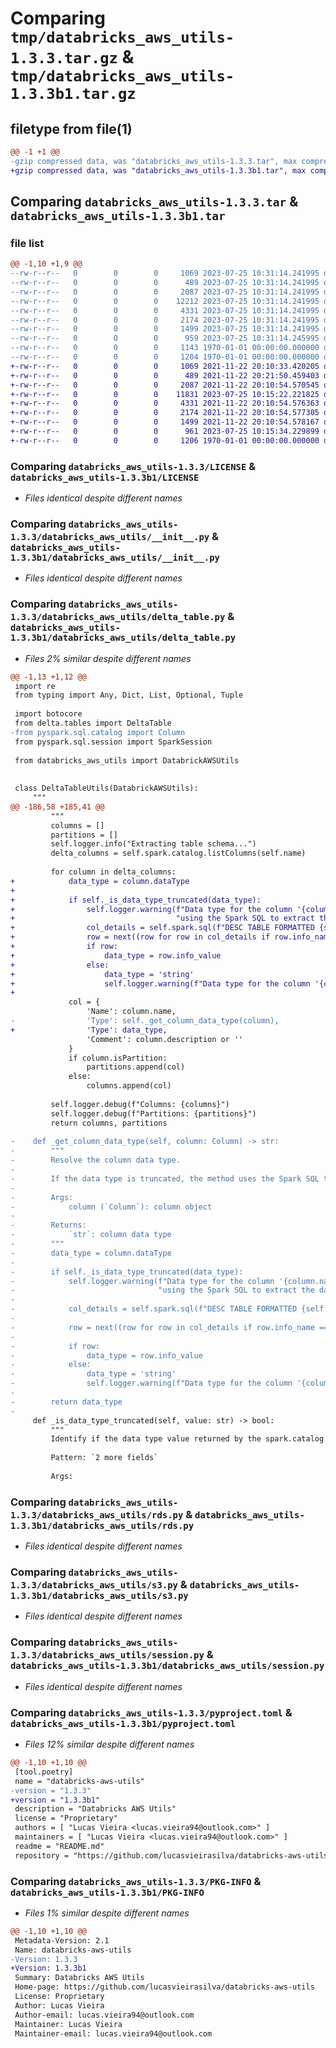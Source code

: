 # Comparing `tmp/databricks_aws_utils-1.3.3.tar.gz` & `tmp/databricks_aws_utils-1.3.3b1.tar.gz`

## filetype from file(1)

```diff
@@ -1 +1 @@
-gzip compressed data, was "databricks_aws_utils-1.3.3.tar", max compression
+gzip compressed data, was "databricks_aws_utils-1.3.3b1.tar", max compression
```

## Comparing `databricks_aws_utils-1.3.3.tar` & `databricks_aws_utils-1.3.3b1.tar`

### file list

```diff
@@ -1,10 +1,9 @@
--rw-r--r--   0        0        0     1069 2023-07-25 10:31:14.241995 databricks_aws_utils-1.3.3/LICENSE
--rw-r--r--   0        0        0      489 2023-07-25 10:31:14.241995 databricks_aws_utils-1.3.3/README.md
--rw-r--r--   0        0        0     2087 2023-07-25 10:31:14.241995 databricks_aws_utils-1.3.3/databricks_aws_utils/__init__.py
--rw-r--r--   0        0        0    12212 2023-07-25 10:31:14.241995 databricks_aws_utils-1.3.3/databricks_aws_utils/delta_table.py
--rw-r--r--   0        0        0     4331 2023-07-25 10:31:14.241995 databricks_aws_utils-1.3.3/databricks_aws_utils/rds.py
--rw-r--r--   0        0        0     2174 2023-07-25 10:31:14.241995 databricks_aws_utils-1.3.3/databricks_aws_utils/s3.py
--rw-r--r--   0        0        0     1499 2023-07-25 10:31:14.241995 databricks_aws_utils-1.3.3/databricks_aws_utils/session.py
--rw-r--r--   0        0        0      959 2023-07-25 10:31:14.245995 databricks_aws_utils-1.3.3/pyproject.toml
--rw-r--r--   0        0        0     1143 1970-01-01 00:00:00.000000 databricks_aws_utils-1.3.3/setup.py
--rw-r--r--   0        0        0     1204 1970-01-01 00:00:00.000000 databricks_aws_utils-1.3.3/PKG-INFO
+-rw-r--r--   0        0        0     1069 2021-11-22 20:10:33.420205 databricks_aws_utils-1.3.3b1/LICENSE
+-rw-r--r--   0        0        0      489 2021-11-22 20:21:50.459403 databricks_aws_utils-1.3.3b1/README.md
+-rw-r--r--   0        0        0     2087 2021-11-22 20:10:54.570545 databricks_aws_utils-1.3.3b1/databricks_aws_utils/__init__.py
+-rw-r--r--   0        0        0    11831 2023-07-25 10:15:22.221825 databricks_aws_utils-1.3.3b1/databricks_aws_utils/delta_table.py
+-rw-r--r--   0        0        0     4331 2021-11-22 20:10:54.576363 databricks_aws_utils-1.3.3b1/databricks_aws_utils/rds.py
+-rw-r--r--   0        0        0     2174 2021-11-22 20:10:54.577305 databricks_aws_utils-1.3.3b1/databricks_aws_utils/s3.py
+-rw-r--r--   0        0        0     1499 2021-11-22 20:10:54.578167 databricks_aws_utils-1.3.3b1/databricks_aws_utils/session.py
+-rw-r--r--   0        0        0      961 2023-07-25 10:15:34.229899 databricks_aws_utils-1.3.3b1/pyproject.toml
+-rw-r--r--   0        0        0     1206 1970-01-01 00:00:00.000000 databricks_aws_utils-1.3.3b1/PKG-INFO
```

### Comparing `databricks_aws_utils-1.3.3/LICENSE` & `databricks_aws_utils-1.3.3b1/LICENSE`

 * *Files identical despite different names*

### Comparing `databricks_aws_utils-1.3.3/databricks_aws_utils/__init__.py` & `databricks_aws_utils-1.3.3b1/databricks_aws_utils/__init__.py`

 * *Files identical despite different names*

### Comparing `databricks_aws_utils-1.3.3/databricks_aws_utils/delta_table.py` & `databricks_aws_utils-1.3.3b1/databricks_aws_utils/delta_table.py`

 * *Files 2% similar despite different names*

```diff
@@ -1,13 +1,12 @@
 import re
 from typing import Any, Dict, List, Optional, Tuple
 
 import botocore
 from delta.tables import DeltaTable
-from pyspark.sql.catalog import Column
 from pyspark.sql.session import SparkSession
 
 from databricks_aws_utils import DatabrickAWSUtils
 
 
 class DeltaTableUtils(DatabrickAWSUtils):
     """
@@ -186,58 +185,41 @@
         """
         columns = []
         partitions = []
         self.logger.info("Extracting table schema...")
         delta_columns = self.spark.catalog.listColumns(self.name)
 
         for column in delta_columns:
+            data_type = column.dataType
+
+            if self._is_data_type_truncated(data_type):
+                self.logger.warning(f"Data type for the column '{column.name}' is truncated, " +
+                                    "using the Spark SQL to extract the data type")
+                col_details = self.spark.sql(f"DESC TABLE FORMATTED {self.name} {column.name}").collect()
+                row = next((row for row in col_details if row.info_name == "data_type"), None)
+                if row:
+                    data_type = row.info_value
+                else:
+                    data_type = 'string'
+                    self.logger.warning(f"Data type for the column '{column.name}' not found, using 'string'")
+
             col = {
                 'Name': column.name,
-                'Type': self._get_column_data_type(column),
+                'Type': data_type,
                 'Comment': column.description or ''
             }
             if column.isPartition:
                 partitions.append(col)
             else:
                 columns.append(col)
 
         self.logger.debug(f"Columns: {columns}")
         self.logger.debug(f"Partitions: {partitions}")
         return columns, partitions
 
-    def _get_column_data_type(self, column: Column) -> str:
-        """
-        Resolve the column data type.
-
-        If the data type is truncated, the method uses the Spark SQL to extract the data type.
-
-        Args:
-            column (`Column`): column object
-
-        Returns:
-            `str`: column data type
-        """
-        data_type = column.dataType
-
-        if self._is_data_type_truncated(data_type):
-            self.logger.warning(f"Data type for the column '{column.name}' is truncated, " +
-                                "using the Spark SQL to extract the data type")
-
-            col_details = self.spark.sql(f"DESC TABLE FORMATTED {self.name} {column.name}").collect()
-
-            row = next((row for row in col_details if row.info_name == "data_type"), None)
-
-            if row:
-                data_type = row.info_value
-            else:
-                data_type = 'string'
-                self.logger.warning(f"Data type for the column '{column.name}' not found, using 'string'")
-
-        return data_type
-
     def _is_data_type_truncated(self, value: str) -> bool:
         """
         Identify if the data type value returned by the spark.catalog.listColumns is truncated.
 
         Pattern: `2 more fields`
 
         Args:
```

### Comparing `databricks_aws_utils-1.3.3/databricks_aws_utils/rds.py` & `databricks_aws_utils-1.3.3b1/databricks_aws_utils/rds.py`

 * *Files identical despite different names*

### Comparing `databricks_aws_utils-1.3.3/databricks_aws_utils/s3.py` & `databricks_aws_utils-1.3.3b1/databricks_aws_utils/s3.py`

 * *Files identical despite different names*

### Comparing `databricks_aws_utils-1.3.3/databricks_aws_utils/session.py` & `databricks_aws_utils-1.3.3b1/databricks_aws_utils/session.py`

 * *Files identical despite different names*

### Comparing `databricks_aws_utils-1.3.3/pyproject.toml` & `databricks_aws_utils-1.3.3b1/pyproject.toml`

 * *Files 12% similar despite different names*

```diff
@@ -1,10 +1,10 @@
 [tool.poetry]
 name = "databricks-aws-utils"
-version = "1.3.3"
+version = "1.3.3b1"
 description = "Databricks AWS Utils"
 license = "Proprietary"
 authors = [ "Lucas Vieira <lucas.vieira94@outlook.com>" ]
 maintainers = [ "Lucas Vieira <lucas.vieira94@outlook.com>" ]
 readme = "README.md"
 repository = "https://github.com/lucasvieirasilva/databricks-aws-utils"
```

### Comparing `databricks_aws_utils-1.3.3/PKG-INFO` & `databricks_aws_utils-1.3.3b1/PKG-INFO`

 * *Files 1% similar despite different names*

```diff
@@ -1,10 +1,10 @@
 Metadata-Version: 2.1
 Name: databricks-aws-utils
-Version: 1.3.3
+Version: 1.3.3b1
 Summary: Databricks AWS Utils
 Home-page: https://github.com/lucasvieirasilva/databricks-aws-utils
 License: Proprietary
 Author: Lucas Vieira
 Author-email: lucas.vieira94@outlook.com
 Maintainer: Lucas Vieira
 Maintainer-email: lucas.vieira94@outlook.com
```

